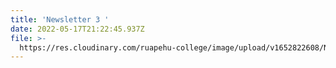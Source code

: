 ```yaml
---
title: 'Newsletter 3 '
date: 2022-05-17T21:22:45.937Z
file: >-
  https://res.cloudinary.com/ruapehu-college/image/upload/v1652822608/Newsletter_3_q15off.pdf
---
```


